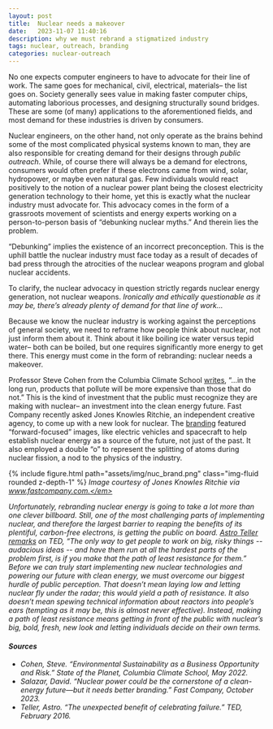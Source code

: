 ```yaml
---
layout: post
title:  Nuclear needs a makeover
date:   2023-11-07 11:40:16
description: why we must rebrand a stigmatized industry
tags: nuclear, outreach, branding
categories: nuclear-outreach
---
```

No one expects computer engineers to have to advocate for their line of work. The same goes for mechanical, civil, electrical, materials– the list goes on. Society generally sees value in making faster computer chips, automating laborious processes, and designing structurally sound bridges. These are some (of many) applications to the aforementioned fields, and most demand for these industries is driven by consumers.

Nuclear engineers, on the other hand, not only operate as the brains behind some of the most complicated physical systems known to man, they are also responsible for creating demand for their designs through <em>public outreach</em>. While, of course there will always be a demand for electrons, consumers would often prefer if these electrons came from wind, solar, hydropower, or maybe even natural gas. Few individuals would react positively to the notion of a nuclear power plant being the closest electricity generation technology to their home, yet this is exactly what the nuclear industry must advocate for. This advocacy comes in the form of a grassroots movement of scientists and energy experts working on a person-to-person basis of “debunking nuclear myths.” And therein lies the problem. 

“Debunking” implies the existence of an incorrect preconception. This is the uphill battle the nuclear industry must face today as a result of decades of bad press through the atrocities of the nuclear weapons program and global nuclear accidents. 

To clarify, the nuclear advocacy in question strictly regards nuclear energy generation, not nuclear weapons. <em>Ironically and ethically questionable as it may be, there’s already plenty of demand for that line of work…</em>

Because we know the nuclear industry is working against the perceptions of general society, we need to reframe how people think about nuclear, not just inform them about it. Think about it like boiling ice water versus tepid water– both can be boiled, but one requires significantly more energy to get there. This energy must come in the form of rebranding: nuclear needs a makeover. 

Professor Steve Cohen from the Columbia Climate School <a href="https://news.climate.columbia.edu/2022/05/31/environmental-sustainability-as-a-business-opportunity-and-risk/">writes</a>, “...in the long run, products that pollute will be more expensive than those that do not.” This is the kind of investment that the public must recognize they are making with nuclear– an investment into the clean energy future. Fast Company recently asked Jones Knowles Ritchie, an independent creative agency, to come up with a new look for nuclear. The <a href="https://www.fastcompany.com/90951504/jones-knowles-ritchie-rebrands-nuclear-power">branding</a> featured  “forward-focused” images, like electric vehicles and spacecraft to help establish nuclear energy as a source of the future, not just of the past. It also employed a double “o” to represent the splitting of atoms during nuclear fission, a nod to the physics of the industry. 

{% include figure.html path="assets/img/nuc_brand.png" class="img-fluid rounded z-depth-1" %}
<em> Image courtesy of Jones Knowles Ritchie via www.fastcompany.com.</em>

Unfortunately, rebranding nuclear energy is going to take a lot more than one clever billboard. Still, one of the most challenging parts of implementing nuclear, and therefore the largest barrier to reaping the benefits of its plentiful, carbon-free electrons, is getting the public on board. <a href="https://www.ted.com/talks/astro_teller_the_unexpected_benefit_of_celebrating_failure/transcript">Astro Teller remarks</a> on TED, “The only way to get people to work on big, risky things -- audacious ideas -- and have them run at all the hardest parts of the problem first, is if you make that the path of least resistance for them.” Before we can truly start implementing new nuclear technologies and powering our future with clean energy, we must overcome our biggest hurdle of public perception. That doesn’t mean laying low and letting nuclear fly under the radar; this would yield a path of resistance. It also doesn’t mean spewing technical information about reactors into people’s ears (tempting as it may be, this is almost never effective). Instead, making a path of least resistance means getting in front of the public with nuclear’s big, bold, fresh, new look and letting individuals decide on their own terms.

#### Sources
<ul>
    <li>Cohen, Steve. “Environmental Sustainability as a Business Opportunity and Risk.” State of the Planet, Columbia Climate School, May 2022.</li>
    <li>Salazar, David. “Nuclear power could be the cornerstone of a clean-energy future—but it needs better branding.” Fast Company, October 2023.</li>
    <li>Teller, Astro. “The unexpected benefit of celebrating failure.” TED, February 2016.</li>
</ul>

